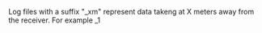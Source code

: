 Log files with a suffix "_xm" represent data takeng at X meters away from the receiver. For example _1
